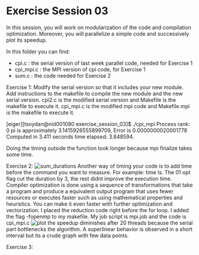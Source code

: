 # Exercise Session 03 #
In this session, you will work on modularization of the code and compilation optimization. Moreover, you will parallelize a simple code and successively plot its speedup. 

In this folder you can find:

* cpi.c : the serial version of last week parallel code, needed for Exercise 1
* cpi_mpi.c : the MPI version of cpi code, for Exercise 1
* sum.c : the code needed for Exercise 2 

Exercise 1:
Modify the serial version so that it includes your new module. Add instructions to the makefile to compile the new module and the new serial version.
cpi2.c is the modified serial version and Makefile is the makefile to execute it.
cpi_mpi.c is the modified mpi code and Makefile.mpi is the makefile to execute it.

[eiger][tsoydan@nid001080 exercise_session_03]$ ./cpi_mpi
Process rank: 0
pi is approximately 3.1415926555899709, Error is 0.0000000020001778
Computed in 3.411 seconds
time elapsed: 3.848594.

Doing the timing outside the function took longer because mpi finalize takes some time.

Exercise 2:
![sum_durations](https://user-images.githubusercontent.com/73917265/195615677-cf702f95-5c1f-4fc0-89a2-6379ce7bc96e.png)
Another way of timing your code is to add time before the command you want to measure. For example: time ls.
The 01 opt flag cut the duration by 3, the rest didnt improve the execution time.
Compiler optimization is done using a sequence of transformations that take a program and produce a equivalent output program that uses fewer resources or executes faster such as using mathematical properties and heuristics.
You can make it even faster with further optimization and vectorization.
I placed the reduction code right before the for loop. I added the flag -fopenmp to my makefile. 
My job script is mpi.job and the code is cpi_mpi.c
![plot](https://user-images.githubusercontent.com/73917265/195618909-39dea39b-eb32-4146-a3d0-325529b0e331.png)
the speedup diminishes after 20 threads because the serial part bottlenecks the algorithm. A superlinear behavior is observed in a short interval but its a crude graph with few data points.

Exercise 3:

